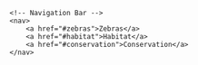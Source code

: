     <!-- Navigation Bar -->
    <nav>
        <a href="#zebras">Zebras</a>
        <a href="#habitat">Habitat</a>
        <a href="#conservation">Conservation</a>
    </nav>
